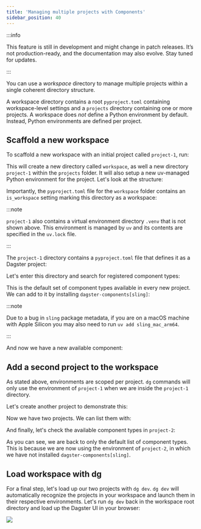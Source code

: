 ```yaml
---
title: 'Managing multiple projects with Components'
sidebar_position: 40
---
```


:::info

This feature is still in development and might change in patch releases. It’s not production-ready, and the documentation may also evolve. Stay tuned for updates.

:::

You can use a _workspace_ directory to manage multiple projects within a single coherent directory structure.

A workspace directory contains a root `pyproject.toml` containing workspace-level settings and a `projects` directory containing one or more projects. A workspace does _not_ define a Python environment by default. Instead, Python environments are defined per project.

## Scaffold a new workspace

To scaffold a new workspace with an initial project called `project-1`, run:

<CliInvocationExample path="docs_beta_snippets/docs_beta_snippets/guides/components/workspace/1-dg-init.txt" />

This will create a new directory called `workspace`, as well a new directory `project-1` within the `projects` folder. It will also setup a new uv-managed Python environment for the project. Let's look at the structure:

<CliInvocationExample path="docs_beta_snippets/docs_beta_snippets/guides/components/workspace/2-tree.txt" />

Importantly, the `pyproject.toml` file for the `workspace` folder contains an `is_workspace` setting marking this directory as a workspace:

<CodeExample path="docs_beta_snippets/docs_beta_snippets/guides/components/workspace/3-pyproject.toml" language="TOML" title="workspace/pyproject.toml" />

:::note

`project-1` also contains a virtual environment directory `.venv` that is not shown above. This environment is managed by `uv` and its contents are specified in the `uv.lock` file.

:::

The `project-1` directory contains a `pyproject.toml` file that defines
it as a Dagster project:

<CodeExample path="docs_beta_snippets/docs_beta_snippets/guides/components/workspace/4-project-pyproject.toml" language="TOML" title="workspace/projects/project-1/pyproject.toml" />

Let's enter this directory and search for registered component types:

<CliInvocationExample path="docs_beta_snippets/docs_beta_snippets/guides/components/workspace/5-component-type-list.txt"  />

This is the default set of component types available in every new project. We can add to it by installing `dagster-components[sling]`:

<CliInvocationExample contents="uv add 'dagster-components[sling]'" />

:::note

Due to a bug in `sling` package metadata, if you are on a macOS machine with Apple Silicon you may also need to run `uv add sling_mac_arm64`.

:::

And now we have a new available component:

<CliInvocationExample path="docs_beta_snippets/docs_beta_snippets/guides/components/workspace/6-component-type-list.txt"  />

## Add a second project to the workspace

As stated above, environments are scoped per project.  `dg` commands will only use the environment of `project-1` when we are inside the `project-1` directory.

Let's create another project to demonstrate this:

<CliInvocationExample path="docs_beta_snippets/docs_beta_snippets/guides/components/workspace/7-scaffold-project.txt"  />

Now we have two projects. We can list them with:

<CliInvocationExample path="docs_beta_snippets/docs_beta_snippets/guides/components/workspace/8-project-list.txt"  />

And finally, let's check the available component types in `project-2`:

<CliInvocationExample path="docs_beta_snippets/docs_beta_snippets/guides/components/workspace/9-component-type-list.txt"  />


As you can see, we are back to only the default list of component types. This is because we are now using the environment of `project-2`, in which we have not installed `dagster-components[sling]`.

## Load workspace with dg

For a final step, let's load up our two projects with `dg dev`. `dg dev` will automatically recognize the projects in your workspace and launch them in their respective environments. Let's run `dg dev` back in the
workspace root directory and load up the Dagster UI in your browser:

<CliInvocationExample contents="cd ../.. && dg dev" />

![](/images/guides/build/projects-and-components/setting-up-a-workspace/two-projects.png)
